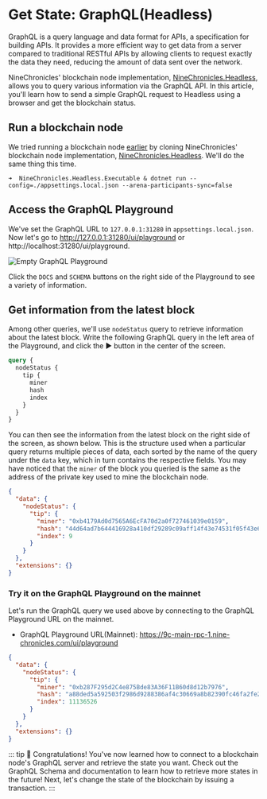 # Get State: GraphQL(Headless)

GraphQL is a query language and data format for APIs, a specification for building APIs. It provides a more efficient way to get data from a server compared to traditional RESTful APIs by allowing clients to request exactly the data they need, reducing the amount of data sent over the network.

NineChronicles' blockchain node implementation, [NineChronicles.Headless][nc-headless], allows you to query various information via the GraphQL API. In this article, you'll learn how to send a simple GraphQL request to Headless using a browser and get the blockchain status.

[nc-headless]: https://github.com/planetarium/NineChronicles.Headless

## Run a blockchain node

We tried running a blockchain node [earlier](../create-network/running-a-blockchain-node-with-dotnet-project) by cloning NineChronicles' blockchain node implementation, [NineChronicles.Headless][nc-headless]. We'll do the same thing this time.

```console
➜  NineChronicles.Headless.Executable & dotnet run --config=./appsettings.local.json --arena-participants-sync=false
```

## Access the GraphQL Playground

We've set the GraphQL URL to `127.0.0.1:31280` in `appsettings.local.json`. Now let's go to http://127.0.0.1:31280/ui/playground or http://localhost:31280/ui/playground.

![Empty GraphQL Playground](/graphql-playground-01.png)

Click the `DOCS` and `SCHEMA` buttons on the right side of the Playground to see a variety of information.

## Get information from the latest block

Among other queries, we'll use `nodeStatus` query to retrieve information about the latest block. Write the following GraphQL query in the left area of the Playground, and click the :arrow_forward: button in the center of the screen.

```graphql
query {
  nodeStatus {
    tip {
      miner
      hash
      index
    }
  }
}
```

You can then see the information from the latest block on the right side of the screen, as shown below. This is the structure used when a particular query returns multiple pieces of data, each sorted by the name of the query under the `data` key, which in turn contains the respective fields.
You may have noticed that the `miner` of the block you queried is the same as the address of the private key used to mine the blockchain node.

```json
{
  "data": {
    "nodeStatus": {
      "tip": {
        "miner": "0xb4179Ad0d7565A6EcFA70d2a0f727461039e0159",
        "hash": "44d64ad7b644416928a410df29289c09aff14f43e74531f05f43e61b423fec23",
        "index": 9
      }
    }
  },
  "extensions": {}
}
```

### Try it on the GraphQL Playground on the mainnet

Let's run the GraphQL query we used above by connecting to the GraphQL Playground URL on the mainnet.

- GraphQL Playground URL(Mainnet): https://9c-main-rpc-1.nine-chronicles.com/ui/playground

```json
{
  "data": {
    "nodeStatus": {
      "tip": {
        "miner": "0xb287F295d2C4e875Bde83A36F11B60d8d12b7976",
        "hash": "a88ded5a592503f2986d9288386af4c30669a8b82390fc46fa2fe29cb3b2fdc4",
        "index": 11136526
      }
    }
  },
  "extensions": {}
}
```

::: tip :rotating_light:
Congratulations! You've now learned how to connect to a blockchain node's GraphQL server and retrieve the state you want. Check out the GraphQL Schema and documentation to learn how to retrieve more states in the future!
Next, let's change the state of the blockchain by issuing a transaction.
:::
